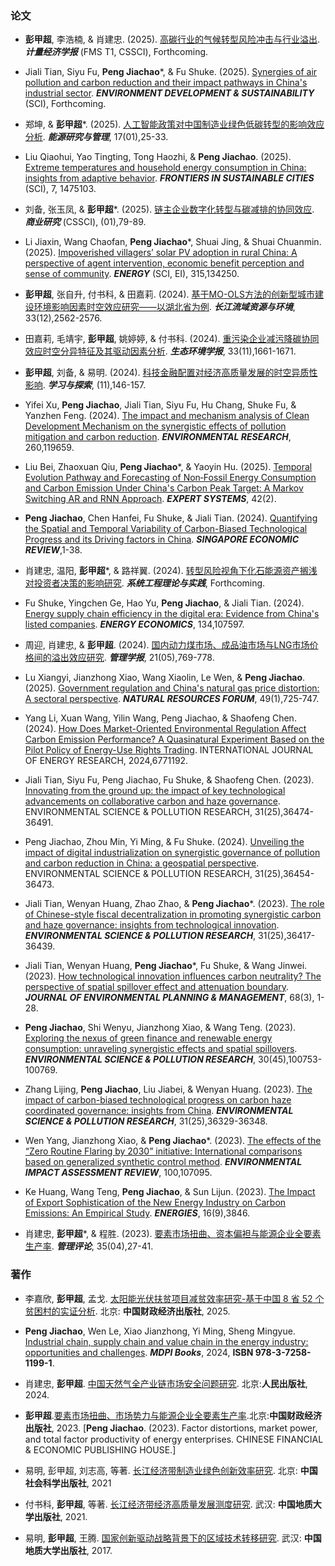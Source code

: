 ### **论文**
- **彭甲超**, 李浩楠, & 肖建忠. (2025). [高碳行业的气候转型风险冲击与行业溢出](https://link.cnki.net/urlid/10.1738.F.20250625.1324.022). ***计量经济学报*** (FMS T1, CSSCI), Forthcoming.

- Jiali Tian, Siyu Fu, **Peng Jiachao***, & Fu Shuke. (2025). [Synergies of air pollution and carbon reduction and their impact pathways in China's industrial sector](https://doi.org/10.1007/s10668-025-06155-x). ***ENVIRONMENT DEVELOPMENT & SUSTAINABILITY*** (SCI), Forthcoming.

- 郑坤, & **彭甲超***. (2025). [人工智能政策对中国制造业绿色低碳转型的影响效应分析](https://kns.cnki.net/kcms2/article/abstract?v=4OORb77KhuJQBdfB5zXmM3cbB2VgtH_Xbpf-okq1Z-Ajt6fldprcxWeJOL_vaeX_AOUGXoX6PvB-rY_1t3AC9u0NY0zj_7hxboa0zGaqh7UNochaX9pkZcVV_cj5YLETvMF0HbZ4mPrS_TlGqomQHCjyx02u29RFykU01aih8neBqb9sdyZVIQ==&uniplatform=NZKPT&language=CHS). ***能源研究与管理***, 17(01),25-33.

- Liu Qiaohui, Yao Tingting, Tong Haozhi, & **Peng Jiachao**. (2025). [Extreme temperatures and household energy consumption in China: insights from adaptive behavior](https://www.frontiersin.org/journals/sustainable-cities/articles/10.3389/frsc.2025.1475103/full). ***FRONTIERS IN SUSTAINABLE CITIES*** (SCI), 7, 1475103.

- 刘备, 张玉凤, & **彭甲超***. (2025). [链主企业数字化转型与碳减排的协同效应](https://kns.cnki.net/kcms2/article/abstract?v=4OORb77KhuKPwFDdSkbTlIUZMXkexm0fQeMiak86aqbJSX_Pgd-n9CXLZ9CIfFfd71tvAynnezKm8cxUKK5oDiAsE4725WxQ-CnWpBvJSwaP27-gRgxEn4vYpSvLelVYeXfTyXUh4G1h7QrX4ZPnHMnHEewgMtU1a3Zl4rYp4mFjaJhXFu3sKw==&uniplatform=NZKPT&language=CHS). ***商业研究*** (CSSCI), (01),79-89.

- Li Jiaxin, Wang Chaofan, **Peng Jiachao***, Shuai Jing, & Shuai Chuanmin. (2025). [Impoverished villagers’ solar PV adoption in rural China: A perspective of agent intervention, economic benefit perception and sense of community](https://doi.org/10.1016/j.energy.2024.134250). ***ENERGY*** (SCI, EI), 315,134250.

- **彭甲超**, 张自升, 付书科, & 田嘉莉. (2024). [基于MO-OLS方法的创新型城市建设环境影响因素时空效应研究——以湖北省为例](https://kns.cnki.net/kcms2/article/abstract?v=4OORb77KhuK5vKLYWWDiNNmwP6i0pTF9v1x4uj6g3xokK6oKCcR7MPOIPEL22nCv-svo4R5nlP-yFBLW8SBJHEqUHP1CjwyfWVqN-_BzzDgiOBsHwLxb1FMgRv1Q1O0Ij0BgFIlXiF4ZwjYheM4PqKP9l1lX0VqaTLgOCKDGY48Go2kbQ1CJBA==&uniplatform=NZKPT&language=CHS). ***长江流域资源与环境***, 33(12),2562-2576.

- 田嘉莉, 毛靖宇, **彭甲超**, 姚婷婷, & 付书科. (2024). [重污染企业减污降碳协同效应时空分异特征及其驱动因素分析](https://www.jeesci.com/CN/10.16258/j.cnki.1674-5906.2024.11.001). ***生态环境学报***, 33(11),1661-1671.

- **彭甲超**, 刘备, & 易明. (2024). [科技金融配置对经济高质量发展的时空异质性影响](https://kns.cnki.net/kcms2/article/abstract?v=4OORb77KhuKPwFDdSkbTlIUZMXkexm0fQeMiak86aqZMVGsoSchw7RGLNuwD5sj_-x2G-johsFlOG6VwsGsVsaw-7wKKsvukXTjDXoT4ORK6qcGUeZ_xxCeLUBJ6J2uSPw-DfR9uI_8rDyuYnE7nWgk9WN-P_AAYuDAMJ5jzPeai4jVQ-ZyyHQ==&uniplatform=NZKPT&language=CHS). ***学习与探索***, (11),146-157.

- Yifei Xu, **Peng Jiachao**, Jiali Tian, Siyu Fu, Hu Chang, Shuke Fu, & Yanzhen Feng. (2024). [The impact and mechanism analysis of Clean Development Mechanism on the synergistic effects of pollution mitigation and carbon reduction](https://doi.org/10.1016/j.envres.2024.119659). ***ENVIRONMENTAL RESEARCH***, 260,119659.

- Liu Bei, Zhaoxuan Qiu, **Peng Jiachao***, & Yaoyin Hu. (2025). [Temporal Evolution Pathway and Forecasting of Non‐Fossil Energy Consumption and Carbon Emission Under China's Carbon Peak Target: A Markov Switching AR and RNN Approach](https://doi.org/10.1111/exsy.13755). ***EXPERT SYSTEMS***, 42(2).
  
- **Peng Jiachao**, Chen Hanfei, Fu Shuke, & Jiali Tian. (2024). [Quantifying the Spatial and Temporal Variability of Carbon-Biased Technological Progress and its Driving factors in China](https://doi.org/10.1142/S0217590824470192). ***SINGAPORE ECONOMIC REVIEW***,1-38.


- 肖建忠, 温阳, **彭甲超***, & 路祥翼. (2024). [转型风险视角下化石能源资产搁浅对投资者决策的影响研究](https://kns.cnki.net/kcms2/article/abstract?v=4OORb77KhuIToXkR9IGp2YDLpIYD05BNJQ0Mwjm31ywkQq0274mg-YpoD_VzoQIZxdd-zgvaCAe7VAWDVT4AB0-oV_teg8xqxvDB3SS4GQ7XsAYqy8tr5rwFznyl7XDUSnnKJ8pRDzb84UycYumoB4MTsPBsELBpvhDOy4BI2D25s-yrauQ8_Q==&uniplatform=NZKPT&language=CHS). ***系统工程理论与实践***, Forthcoming.
  
- Fu Shuke, Yingchen Ge, Hao Yu, **Peng Jiachao**, & Jiali Tian. (2024). [Energy supply chain efficiency in the digital era: Evidence from China's listed companies](https://doi.org/10.1016/j.eneco.2024.107597). ***ENERGY ECONOMICS***, 134,107597.

- 周迎, 肖建忠, & **彭甲超**. (2024). [国内动力煤市场、成品油市场与LNG市场价格间的溢出效应研究](https://kns.cnki.net/kcms2/article/abstract?v=4OORb77KhuIToXkR9IGp2YDLpIYD05BNYy-jNajfTd9dLrrWssdKPTvjTCxoUlTG4b_4PMs8d5YaN51kPSq52zGg7NJAiWZIo5W7pKnWxyTKHL3_Ljy0k3uN6XVrczbYI66YJbJm9FhmFvUYwif5s4TeJSHrSCfDVD0GkkqhPy0l5HiSKJ2dxg==&uniplatform=NZKPT&language=CHS). ***管理学报***, 21(05),769-778.

- Lu Xiangyi, Jianzhong Xiao, Wang Xiaolin, Le Wen, & **Peng Jiachao**. (2025). [Government regulation and China's natural gas price distortion: A sectoral perspective](https://doi.org/10.1111/1477-8947.12410). ***NATURAL RESOURCES FORUM***, 49(1),725-747.
  
- Yang Li, Xuan Wang, Yilin Wang, Peng Jiachao, & Shaofeng Chen. (2024). [How Does Market-Oriented Environmental Regulation Affect Carbon Emission Performance? A Quasinatural Experiment Based on the Pilot Policy of Energy-Use Rights Trading](https://doi.org/10.1155/2024/6771192). INTERNATIONAL JOURNAL OF ENERGY RESEARCH, 2024,6771192.

- Jiali Tian, Siyu Fu, Peng Jiachao, Fu Shuke, & Shaofeng Chen. (2023). [Innovating from the ground up: the impact of key technological advancements on collaborative carbon and haze governance](https://doi.org/10.1007/s11356-023-31611-4). ENVIRONMENTAL SCIENCE & POLLUTION RESEARCH, 31(25),36474-36491.

- Peng Jiachao, Zhou Min, Yi Ming, & Fu Shuke. (2024). [Unveiling the impact of digital industrialization on synergistic governance of pollution and carbon reduction in China: a geospatial perspective](https://doi.org/10.1007/s11356-023-31225-w). ENVIRONMENTAL SCIENCE & POLLUTION RESEARCH, 31(25),36454-36473.

- Jiali Tian, Wenyan Huang, Zhao Zhao, & **Peng Jiachao***. (2023). [The role of Chinese-style fiscal decentralization in promoting synergistic carbon and haze governance: insights from technological innovation](https://doi.org/10.1007/s11356-023-30660-z). ***ENVIRONMENTAL SCIENCE & POLLUTION RESEARCH***, 31(25),36417-36439.

- Jiali Tian, Wenyan Huang, **Peng Jiachao***, Fu Shuke, & Wang Jinwei. (2023). [How technological innovation influences carbon neutrality? The perspective of spatial spillover effect and attenuation boundary](https://doi.org/10.1080/09640568.2023.2268267). ***JOURNAL OF ENVIRONMENTAL PLANNING & MANAGEMENT***, 68(3), 1-28.

- **Peng Jiachao**, Shi Wenyu, Jianzhong Xiao, & Wang Teng. (2023). [Exploring the nexus of green finance and renewable energy consumption: unraveling synergistic effects and spatial spillovers](https://doi.org/10.1007/s11356-023-29444-2). ***ENVIRONMENTAL SCIENCE & POLLUTION RESEARCH***, 30(45),100753-100769.

- Zhang Lijing, **Peng Jiachao**, Liu Jiabei, & Wenyan Huang. (2023). [The impact of carbon-biased technological progress on carbon haze coordinated governance: insights from China](https://doi.org/10.1007/s11356-023-28614-6). ***ENVIRONMENTAL SCIENCE & POLLUTION RESEARCH***, 31(25),36329-36348.

- Wen Yang, Jianzhong Xiao, & **Peng Jiachao***. (2023). [The effects of the “Zero Routine Flaring by 2030” initiative: International comparisons based on generalized synthetic control method](https://doi.org/10.1016/j.eiar.2023.107095). ***ENVIRONMENTAL IMPACT ASSESSMENT REVIEW***, 100,107095.
  
- Ke Huang, Wang Teng, **Peng Jiachao**, & Sun Lijun. (2023). [The Impact of Export Sophistication of the New Energy Industry on Carbon Emissions: An Empirical Study](https://doi.org/10.3390/en16093846). ***ENERGIES***, 16(9),3846.

- 肖建忠, **彭甲超***, & 程胜. (2023). [要素市场扭曲、资本偏袒与能源企业全要素生产率](http://123.57.61.11/jweb_glpl/CN/Y2023/V35/I4/27). ***管理评论***, 35(04),27-41.


### **著作**
- 李嘉欣, **彭甲超**, 孟戈. [太阳能光伏扶贫项目减贫效率研究-基于中国 8 省 52 个贫困村的实证分析](). 北京: **中国财政经济出版社**, 2025.

- **Peng Jiachao**, Wen Le, Xiao Jianzhong, Yi Ming, Sheng Mingyue. [Industrial chain, supply chain and value chain in the energy industry: opportunities and challenges](https://doi.org/10.3390/books978-3-7258-1200-4). ***MDPI Books***, 2024, **ISBN 978-3-7258-1199-1**.

- 肖建忠, **彭甲超**. [中国天然气全产业链市场安全问题研究](https://baike.baidu.com/item/%E4%B8%AD%E5%9B%BD%E5%A4%A9%E7%84%B6%E6%B0%94%E5%85%A8%E4%BA%A7%E4%B8%9A%E9%93%BE%E5%B8%82%E5%9C%BA%E5%AE%89%E5%85%A8%E9%97%AE%E9%A2%98%E7%A0%94%E7%A9%B6/65086412). 北京:**人民出版社**, 2024.

- **彭甲超**.[要素市场扭曲、市场势力与能源企业全要素生产率](https://baike.baidu.com/item/%E8%A6%81%E7%B4%A0%E5%B8%82%E5%9C%BA%E6%89%AD%E6%9B%B2%E3%80%81%E5%B8%82%E5%9C%BA%E5%8A%BF%E5%8A%9B%E4%B8%8E%E8%83%BD%E6%BA%90%E4%BC%81%E4%B8%9A%E5%85%A8%E8%A6%81%E7%B4%A0%E7%94%9F%E4%BA%A7%E7%8E%87/63410751#:~:text=%E6%9C%AC%E4%B9%A6%E5%9F%BA%E4%BA%8E%E8%B5%84%E6%BA%90%E9%94%99%E9%85%8D,%E8%A1%8C%E4%B8%9ATFP%E6%8D%9F%E5%A4%B1%E3%80%82).北京:**中国财政经济出版社**, 2023. [**Peng Jiachao**. (2023). Factor distortions, market power, and total factor productivity of energy enterprises. CHINESE FINANCIAL & ECONOMIC PUBLISHING HOUSE.]

- 易明, 彭甲超, 刘志高, 等著. [长江经济带制造业绿色创新效率研究](https://baike.baidu.com/item/%E9%95%BF%E6%B1%9F%E7%BB%8F%E6%B5%8E%E5%B8%A6%E5%88%B6%E9%80%A0%E4%B8%9A%E7%BB%BF%E8%89%B2%E5%88%9B%E6%96%B0%E6%95%88%E7%8E%87%E7%A0%94%E7%A9%B6). 北京: **中国社会科学出版社**, 2021

- 付书科, **彭甲超**, 等著. [长江经济带经济高质量发展测度研究](). 武汉: **中国地质大学出版社**, 2021.

- 易明, **彭甲超**, 王腾. [国家创新驱动战略背景下的区域技术转移研究](https://baike.baidu.com/item/%E5%9B%BD%E5%AE%B6%E5%88%9B%E6%96%B0%E9%A9%B1%E5%8A%A8%E6%88%98%E7%95%A5%E8%83%8C%E6%99%AF%E4%B8%8B). 武汉: **中国地质大学出版社**, 2017.

